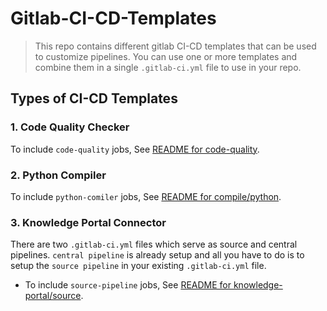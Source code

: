 # Gitlab-CI-CD-Templates
>This repo contains different gitlab CI-CD templates that can be used to customize pipelines. You can use one or more templates and combine them in a single `.gitlab-ci.yml` file to use in your repo.

## Types of CI-CD Templates

### 1. Code Quality Checker

To include `code-quality` jobs, See [README for code-quality](code-quality/README.md).

### 2. Python Compiler

To include `python-comiler` jobs, See [README for compile/python](compile/README.md).

### 3. Knowledge Portal Connector

There are two `.gitlab-ci.yml` files which serve as source and central pipelines. `central pipeline` is already setup and all you have to do is to setup the `source pipeline` in your existing `.gitlab-ci.yml` file.

- To include `source-pipeline` jobs, See [README for knowledge-portal/source](knowledge-portal/source/README.md).



